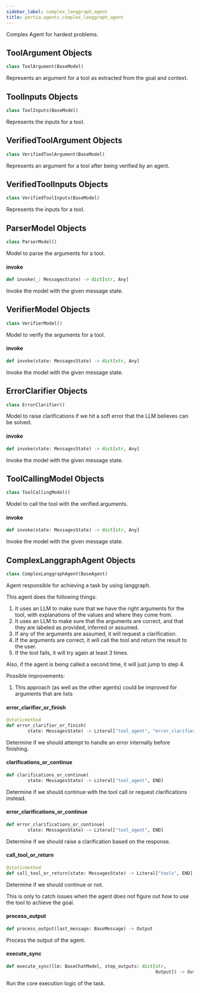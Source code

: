 ```yaml
---
sidebar_label: complex_langgraph_agent
title: portia.agents.complex_langgraph_agent
---
```


Complex Agent for hardest problems.

## ToolArgument Objects

```python
class ToolArgument(BaseModel)
```

Represents an argument for a tool as extracted from the goal and context.

## ToolInputs Objects

```python
class ToolInputs(BaseModel)
```

Represents the inputs for a tool.

## VerifiedToolArgument Objects

```python
class VerifiedToolArgument(BaseModel)
```

Represents an argument for a tool after being verified by an agent.

## VerifiedToolInputs Objects

```python
class VerifiedToolInputs(BaseModel)
```

Represents the inputs for a tool.

## ParserModel Objects

```python
class ParserModel()
```

Model to parse the arguments for a tool.

#### invoke

```python
def invoke(_: MessagesState) -> dict[str, Any]
```

Invoke the model with the given message state.

## VerifierModel Objects

```python
class VerifierModel()
```

Model to verify the arguments for a tool.

#### invoke

```python
def invoke(state: MessagesState) -> dict[str, Any]
```

Invoke the model with the given message state.

## ErrorClarifier Objects

```python
class ErrorClarifier()
```

Model to raise clarifications if we hit a soft error that the LLM believes can be solved.

#### invoke

```python
def invoke(state: MessagesState) -> dict[str, Any]
```

Invoke the model with the given message state.

## ToolCallingModel Objects

```python
class ToolCallingModel()
```

Model to call the tool with the verified arguments.

#### invoke

```python
def invoke(state: MessagesState) -> dict[str, Any]
```

Invoke the model with the given message state.

## ComplexLanggraphAgent Objects

```python
class ComplexLanggraphAgent(BaseAgent)
```

Agent responsible for achieving a task by using langgraph.

This agent does the following things:
 1. It uses an LLM to make sure that we have the right arguments for the tool, with
    explanations of the values and where they come from.
 2. It uses an LLM to make sure that the arguments are correct, and that they are labeled
    as provided, inferred or assumed.
 3. If any of the arguments are assumed, it will request a clarification.
 4. If the arguments are correct, it will call the tool and return the result to the user.
 5. If the tool fails, it will try again at least 3 times.

Also, if the agent is being called a second time, it will just jump to step 4.

Possible improvements:
 1. This approach (as well as the other agents) could be improved for arguments that are lists

#### error\_clarifier\_or\_finish

```python
@staticmethod
def error_clarifier_or_finish(
        state: MessagesState) -> Literal["tool_agent", "error_clarifier", END]
```

Determine if we should attempt to handle an error internally before finishing.

#### clarifications\_or\_continue

```python
def clarifications_or_continue(
        state: MessagesState) -> Literal["tool_agent", END]
```

Determine if we should continue with the tool call or request clarifications instead.

#### error\_clarifications\_or\_continue

```python
def error_clarifications_or_continue(
        state: MessagesState) -> Literal["tool_agent", END]
```

Determine if we should raise a clarification based on the response.

#### call\_tool\_or\_return

```python
@staticmethod
def call_tool_or_return(state: MessagesState) -> Literal["tools", END]
```

Determine if we should continue or not.

This is only to catch issues when the agent does not figure out how to use the tool
to achieve the goal.

#### process\_output

```python
def process_output(last_message: BaseMessage) -> Output
```

Process the output of the agent.

#### execute\_sync

```python
def execute_sync(llm: BaseChatModel, step_outputs: dict[str,
                                                        Output]) -> Output
```

Run the core execution logic of the task.

